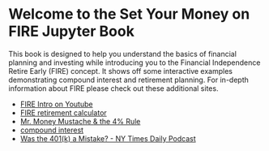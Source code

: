 # Welcome to the Set Your Money on FIRE Jupyter Book

This book is designed to help you understand the basics of financial planning and investing while introducing you to the Financial Independence Retire Early (FIRE) concept.
It shows off some interactive examples demonstrating compound interest and retirement planning.
For in-depth information about FIRE please check out these additional sites.
 - [FIRE Intro on Youtube](https://www.youtube.com/watch?v=8si7cqw9wm0)
 - [FIRE retirement calculator](https://playingwithfire.co/retirementcalculator/)
 - [Mr. Money Mustache & the 4% Rule](https://www.mrmoneymustache.com/2012/05/29/how-much-do-i-need-for-retirement/)
 - [compound interest](https://www.fool.com/how-to-invest/thirteen-steps/step-1-change-your-life-with-one-calculation.aspx)
 - [Was the 401(k) a Mistake? - NY Times Daily Podcast](https://youtu.be/HV9cUhQQ6ek?si=tvNOdgPoNam2z4I6)


```{tableofcontents}
```

